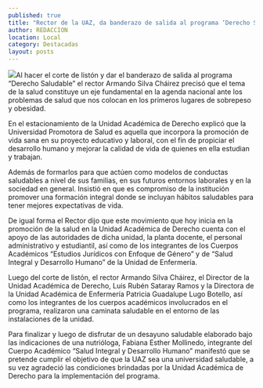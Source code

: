 ```yaml
---
published: true
title: "Rector de la UAZ, da banderazo de salida al programa ‘Derecho Saludable’"
author: REDACCION
location: Local
category: Destacadas
layout: posts
---
```


![](http://i.imgur.com/LKMiyxvm.jpg)Al hacer el corte de listón y dar el banderazo de salida al programa “Derecho Saludable” el rector Armando Silva Cháirez precisó que el tema de la salud constituye un eje fundamental en la agenda nacional ante los problemas de salud que nos colocan en los primeros lugares de sobrepeso y obesidad.

En el estacionamiento de la Unidad Académica de Derecho explicó que la Universidad Promotora de Salud es aquella que incorpora la promoción de vida sana en su proyecto educativo y laboral, con el fin de propiciar el desarrollo humano y mejorar la calidad de vida de quienes en ella estudian y trabajan.

Además de formarlos para que actúen como modelos de conductas saludables a nivel de sus familias, en sus futuros entornos laborales y en la sociedad en general. Insistió en que es compromiso de la institución promover una formación integral donde se incluyan hábitos saludables para tener mejores expectativas de vida.

De igual forma el Rector dijo que este movimiento que hoy inicia en la promoción de la salud en la Unidad Académica de Derecho cuenta con el apoyo de las autoridades de dicha unidad, la planta docente, el personal administrativo y estudiantil, así como de los integrantes de los Cuerpos Académicos “Estudios Jurídicos con Enfoque de Género” y de “Salud Integral y Desarrollo Humano” de la Unidad de Enfermería.

Luego del corte de listón, el rector Armando Silva Cháirez, el Director de la Unidad Académica de Derecho, Luis Rubén Sataray Ramos y la Directora de la Unidad Académica de Enfermería Patricia Guadalupe Lugo Botello,  así como los integrantes de los cuerpos académicos involucrados en el programa, realizaron una caminata saludable en el entorno de las instalaciones de la unidad.

Para finalizar y luego de disfrutar de un desayuno saludable elaborado bajo las indicaciones de una nutrióloga, Fabiana Esther Mollinedo, integrante del Cuerpo Académico “Salud Integral y Desarrollo Humano” manifestó que se pretende cumplir el objetivo de que la UAZ sea una universidad saludable, a su vez agradeció las condiciones brindadas por la Unidad Académica de Derecho para la implementación del programa.
